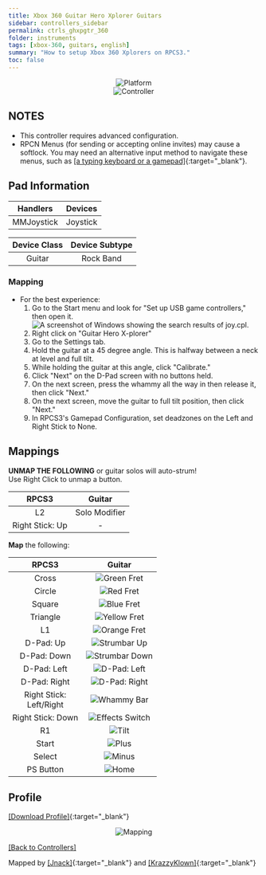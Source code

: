```yaml
---
title: Xbox 360 Guitar Hero Xplorer Guitars
sidebar: controllers_sidebar
permalink: ctrls_ghxpgtr_360
folder: instruments
tags: [xbox-360, guitars, english]
summary: "How to setup Xbox 360 Xplorers on RPCS3."
toc: false
---
```


<div align="center"> <img src="https://carlmylo.github.io/rb3-pc/images/instruments/plat/360.png" alt="Platform" title="Platform"></div>

<div align="center"> <img src="https://carlmylo.github.io/rb3-pc/images/instruments/cont/xplorercontroller.png" alt="Controller" title="Controller"></div>

## NOTES

* This controller requires advanced configuration.
* RPCN Menus (for sending or accepting online invites) may cause a softlock. You may need an alternative input method to navigate these menus, such as [[a typing keyboard or a gamepad]](https://carlmylo.github.io/rb3-pc/ctrls#gamepads){:target="_blank"}.

## Pad Information

| Handlers | Devices |
|:------------------:|:---------------------:|
| MMJoystick | Joystick |

| Device Class | Device Subtype |
|:------------------:|:---------------------:|
| Guitar | Rock Band |

### Mapping

* For the best experience:
	1. Go to the Start menu and look for "Set up USB game controllers," then open it.  
	![A screenshot of Windows showing the search results of joy.cpl.](https://carlmylo.github.io/rb3-pc/images/instruments/xtra/gen/joycpl.png "Set up USB game controllers")
	2. Right click on "Guitar Hero X-plorer"
	3. Go to the Settings tab.
	4. Hold the guitar at a 45 degree angle. This is halfway between a neck at level and full tilt.
	5. While holding the guitar at this angle, click "Calibrate."
	6. Click "Next" on the D-Pad screen with no buttons held.
	7. On the next screen, press the whammy all the way in then release it, then click "Next."
	8. On the next screen, move the guitar to full tilt position, then click "Next."
	9. In RPCS3's Gamepad Configuration, set deadzones on the Left and Right Stick to None.

## Mappings

**UNMAP THE FOLLOWING** or guitar solos will auto-strum!  
Use Right Click to unmap a button.

| **RPCS3** | **Guitar** |
|:--------:|:-----------:|
| L2 | Solo Modifier |
| Right Stick: Up | - |

**Map** the following:

| **RPCS3** | **Guitar** |
|:---------:|:----------:|
| Cross | ![Green Fret](https://carlmylo.github.io/rb3-pc/images/btns/gtrs/gf.png "Green Fret") |
| Circle | ![Red Fret](https://carlmylo.github.io/rb3-pc/images/btns/gtrs/rf.png "Red Fret") |
| Square | ![Blue Fret](https://carlmylo.github.io/rb3-pc/images/btns/gtrs/bf.png "Blue Fret") |
| Triangle | ![Yellow Fret](https://carlmylo.github.io/rb3-pc/images/btns/gtrs/yf.png "Yellow Fret") |
| L1 | ![Orange Fret](https://carlmylo.github.io/rb3-pc/images/btns/gtrs/of.png "Orange Fret") |
| D-Pad: Up | ![Strumbar Up](https://carlmylo.github.io/rb3-pc/images/btns/gtrs/sbu.png "Strumbar Up") |
| D-Pad: Down | ![Strumbar Down](https://carlmylo.github.io/rb3-pc/images/btns/gtrs/sbd.png "Strumbar Down") |
| D-Pad: Left | ![D-Pad: Left](https://carlmylo.github.io/rb3-pc/images/btns/gtrs/dpl.png "D-Pad: Left") |
| D-Pad: Right | ![D-Pad: Right](https://carlmylo.github.io/rb3-pc/images/btns/gtrs/dpr.png "D-Pad: Right") |
| Right Stick: <br/> Left/Right | ![Whammy Bar](https://carlmylo.github.io/rb3-pc/images/btns/gtrs/wb.png "Whammy Bar") |
| Right Stick: Down | ![Effects Switch](https://carlmylo.github.io/rb3-pc/images/btns/gtrs/fx.png "Effects Switch") |
| R1 | ![Tilt](https://carlmylo.github.io/rb3-pc/images/btns/gtrs/ts.png "Tilt") |
| Start | ![Plus](https://carlmylo.github.io/rb3-pc/images/btns/ctrls/360/start.png "Start") |
| Select | ![Minus](https://carlmylo.github.io/rb3-pc/images/btns/ctrls/360/back.png "Back") |
| PS Button | ![Home](https://carlmylo.github.io/rb3-pc/images/btns/ctrls/360/home.png "Home") |

## Profile

[[Download Profile]](https://github.com/hmxmilohax/rb3-pc/raw/refs/heads/main/downloads/instrument-repo/Xbox%20360%20Guitar%20Hero%20Xplorer.7z){:target="_blank"}

<div align="center"> <img src="https://carlmylo.github.io/rb3-pc/images/instruments/maps/gtr360ghxpmapping.png" alt="Mapping" title="Mapping"></div>

[[Back to Controllers]](https://carlmylo.github.io/rb3-pc/ctrls#instrument-list)

Mapped by [[Jnack]](https://www.youtube.com/@jnackmclain){:target="_blank"} and [[KrazzyKlown]](https://www.youtube.com/@KrazzyKlown){:target="_blank"}